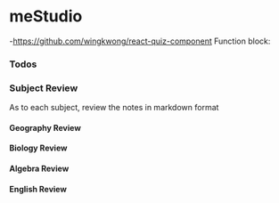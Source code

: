 # meStudio

-https://github.com/wingkwong/react-quiz-component
Function block:
### Todos


### Subject Review
  As to each subject, review the notes in markdown format
  
#### Geography Review
#### Biology Review
#### Algebra Review
#### English Review
